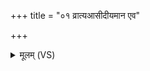 +++
title = "०१ व्रात्यआसीदीयमान एव"

+++
<details><summary>मूलम् (VS)</summary>

व्रात्य॑आसी॒दीय॑मान ए॒व स प्र॒जाप॑तिं॒ समै॑रयत् ॥
</details>